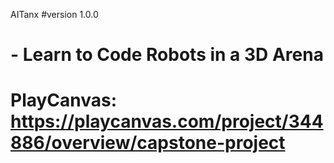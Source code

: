 AITanx
#version 1.0.0
# - Learn to Code Robots in a 3D Arena
# PlayCanvas: https://playcanvas.com/project/344886/overview/capstone-project
